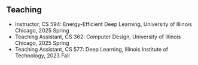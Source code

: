 <h1 id="teaching"></h1>

<h2>Teaching</h2>


<ul>
<li>
  Instructor, CS 594: Energy-Efficient Deep Learning, University of Illinois Chicago, 2025 Spring
</li>
<li>
Teaching Assistant, CS 362: Computer Design, University of Illinois Chicago, 2025 Spring
</li>
<li>
Teaching Assistant, CS 577: Deep Learning, Illinois Institute of Technology, 2023 Fall
</li>
</ul>

